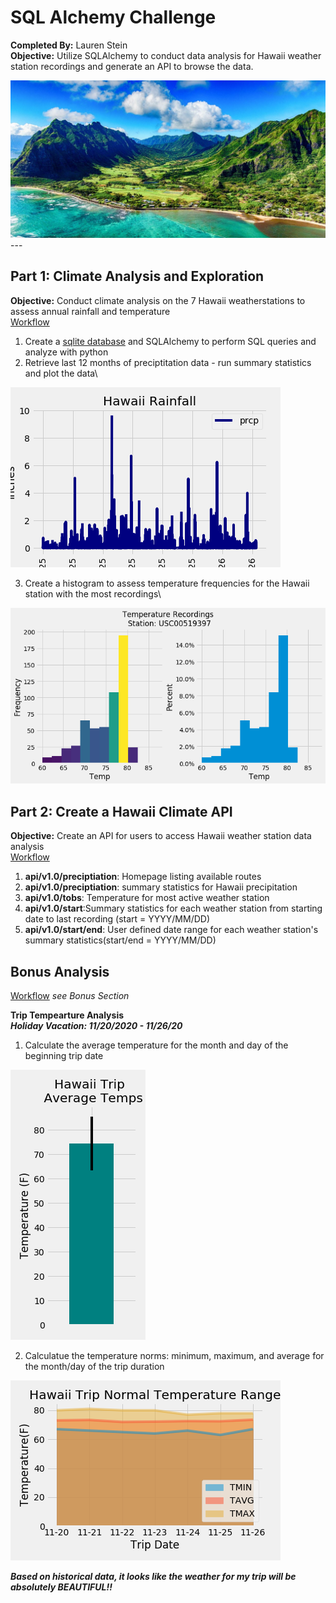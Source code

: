 # SQL Alchemy Challenge
**Completed By:** Lauren Stein\
**Objective:** Utilize SQLAlchemy to conduct data analysis for Hawaii weather station recordings and generate an API to browse the data.

<img src="images/hawaii.jpg">
---

## Part 1: Climate Analysis and Exploration
**Objective:** Conduct climate analysis on the 7 Hawaii weatherstations to assess annual rainfall and temperature\
[Workflow](climate_starter.ipynb)

1. Create a [sqlite database](Resources/hawaii.sqlite) and SQLAlchemy to perform SQL queries and analyze with python
2. Retrieve last 12 months of preciptitation data - run summary statistics and plot the data\

<img src="images/hawaii_rainfall.png">

3. Create a histogram to assess temperature frequencies for the Hawaii station with the most recordings\

<img src="images/top_station_temp_heat.png">


## Part 2: Create a Hawaii Climate API
**Objective:** Create an API for users to access Hawaii weather station data analysis\
[Workflow](app.py)

1. **api/v1.0/preciptiation**: Homepage listing available routes
2. **api/v1.0/preciptiation**: summary statistics for Hawaii precipitation
3. **api/v1.0/tobs**: Temperature for most active weather station
4. **api/v1.0/start**:Summary statistics for each weather station from starting date to last recording (start = YYYY/MM/DD)
5. **api/v1.0/start/end**: User defined date range for each weather station's summary statistics(start/end = YYYY/MM/DD)

## Bonus Analysis
[Workflow](climate_starter.ipynb) _see Bonus Section_

**Trip Tempearture Analysis**\
***Holiday Vacation: 11/20/2020 - 11/26/20***
1. Calculate the average temperature for the month and day of the beginning trip date
<img src= "images/hawaii_trip_avg.png">

2. Calculatue the temperature norms: minimum, maximum, and average for the month/day of the trip duration
<img src= "images/hawaii_trip_norms.png">

***Based on historical data, it looks like the weather for my trip will be absolutely BEAUTIFUL!!***
